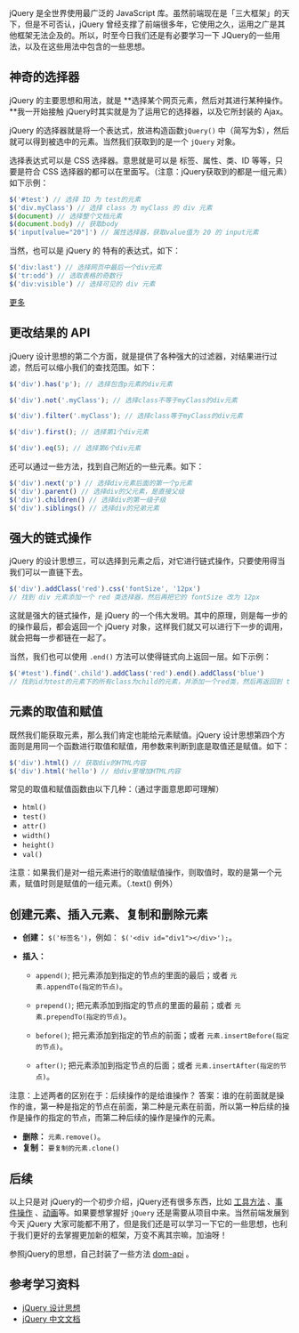 jQuery 是全世界使用最广泛的 JavaScript 库。虽然前端现在是「三大框架」的天下，但是不可否认，jQuery 曾经支撑了前端很多年，它使用之久，运用之广是其他框架无法企及的。所以，时至今日我们还是有必要学习一下 JQuery的一些用法，以及在这些用法中包含的一些思想。

## 神奇的选择器

jQuery 的主要思想和用法，就是 **选择某个网页元素，然后对其进行某种操作。**我一开始接触 jQuery时其实就是为了运用它的选择器，以及它所封装的 Ajax。

jQuery 的选择器就是将一个表达式，放进构造函数`jQuery()` 中（简写为$），然后就可以得到被选中的元素。当然我们获取到的是一个 `jQuery` 对象。

选择表达式可以是 CSS 选择器。意思就是可以是 标签、属性、类、ID 等等，只要是符合 CSS 选择器的都可以在里面写。（注意：jQuery获取到的都是一组元素）如下示例：

```js
$('#test') // 选择 ID 为 test的元素
$('div.myClass') // 选择 class 为 myClass 的 div 元素
$(document) // 选择整个文档元素
$(document.body) // 获取body
$('input[value="20"]') // 属性选择器，获取value值为 20 的 input元素
```

当然，也可以是 jQuery 的 特有的表达式，如下：

```js
$('div:last') // 选择网页中最后一个div元素
$('tr:odd') // 选取表格的奇数行
$('div:visible') // 选择可见的 div 元素
```

[更多](https://www.jquery123.com/category/selectors/jquery-selector-extensions/)

## 更改结果的 API

jQuery 设计思想的第二个方面，就是提供了各种强大的过滤器，对结果进行过滤，然后可以缩小我们的查找范围。如下：

```js
$('div').has('p'); // 选择包含p元素的div元素

$('div').not('.myClass'); // 选择class不等于myClass的div元素

$('div').filter('.myClass'); // 选择class等于myClass的div元素

$('div').first(); // 选择第1个div元素

$('div').eq(5); // 选择第6个div元素
```

还可以通过一些方法，找到自己附近的一些元素。如下：

```js
$('div').next('p') // 选择div元素后面的第一个p元素
$('div').parent() // 选择div的父元素，是直接父级
$('div').children() // 选择div的第一级子级
$('div').siblings() // 选择div的兄弟元素
```

## 强大的链式操作

jQuery 的设计思想三，可以选择到元素之后，对它进行链式操作，只要使用得当我们可以一直链下去。

```js
$('div').addClass('red').css('fontSize', '12px')
// 找到 div 元素添加一个 red 类选择器，然后再把它的 fontSize 改为 12px
```

这就是强大的链式操作，是 jQuery 的一个伟大发明。其中的原理，则是每一步的的操作最后，都会返回一个 jQuery 对象，这样我们就又可以进行下一步的调用，就会把每一步都链在一起了。

当然，我们也可以使用 `.end()` 方法可以使得链式向上返回一层。如下示例：

```js
$('#test').find('.child').addClass('red').end().addClass('blue')
// 找到id为test的元素下的所有class为child的元素，并添加一个red类，然后再返回到 test 再为 test 添加一个 blue 类
```

## 元素的取值和赋值

既然我们能获取元素，那么我们肯定也能给元素赋值。jQuery 设计思想第四个方面则是用同一个函数进行取值和赋值，用参数来判断到底是取值还是赋值。如下：

```js
$('div').html() // 获取div的HTML内容
$('div').html('hello') // 给div里增加HTML内容
```

常见的取值和赋值函数由以下几种：（通过字面意思即可理解）

* `html()` 
* `test()` 
* `attr()`
* `width()`
* `height()`
* `val()`

注意：如果我们是对一组元素进行的取值赋值操作，则取值时，取的是第一个元素，赋值时则是赋值的一组元素。（.text() 例外）

## 创建元素、插入元素、复制和删除元素

* **创建：** `$('标签名')`，例如： `$('<div id="div1"></div>');`。

* **插入：**

  * `append()`; 把元素添加到指定的节点的里面的最后；或者 `元素.appendTo(指定的节点)`。

  * `prepend()`; 把元素添加到指定的节点的里面的最前；或者 `元素.prependTo(指定的节点)`。

  * `before()`; 把元素添加到指定的节点的前面；或者 `元素.insertBefore(指定的节点)`。

  *  `after()`; 把元素添加到指定节点的后面；或者 `元素.insertAfter(指定的节点)`。

注意：上述两者的区别在于：后续操作的是给谁操作？ 答案：谁的在前面就是操作的谁，第一种是指定的节点在前面，第二种是元素在前面，所以第一种后续的操作是操作的指定的节点，而第二种后续的操作是操作的元素。

* **删除：** `元素.remove()`。
* **复制：** `要复制的元素.clone()`

## 后续

以上只是对 jQuery的一个初步介绍，jQuery还有很多东西，比如 [工具方法](https://www.jquery123.com/category/utilities/) 、[事件操作](https://www.jquery123.com/category/events/) 、[动画](https://www.jquery123.com/category/effects/)等。如果要想掌握好 `jQuery` 还是需要从项目中来。当然前端发展到今天 jQuery 大家可能都不用了，但是我们还是可以学习一下它的一些思想，也利于我们更好的去掌握更加新的框架，万变不离其宗嘛，加油呀！

参照jQuery的思想，自己封装了一些方法 [dom-api](https://github.com/jinchao1992/dom-api-2) 。

## 参考学习资料

* [jQuery 设计思想](http://www.ruanyifeng.com/blog/2011/07/jquery_fundamentals.html)
* [jQuery 中文文档](https://www.jquery123.com/)

